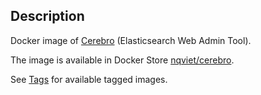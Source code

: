 ## Description

Docker image of [Cerebro](https://github.com/lmenezes/cerebro/) (Elasticsearch Web Admin Tool).

The image is available in Docker Store [nqviet/cerebro](https://store.docker.com/community/images/nqviet/cerebro).

See [Tags](https://store.docker.com/community/images/nqviet/cerebro/tags) for available tagged images.
